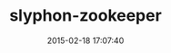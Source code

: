 ---
layout: post
title:  "slyphon-zookeeper"
repo:   "slyphon/zookeeper"
date:   2015-02-18 17:07:40
gemurl: https://github.com/slyphon/zookeeper
---
